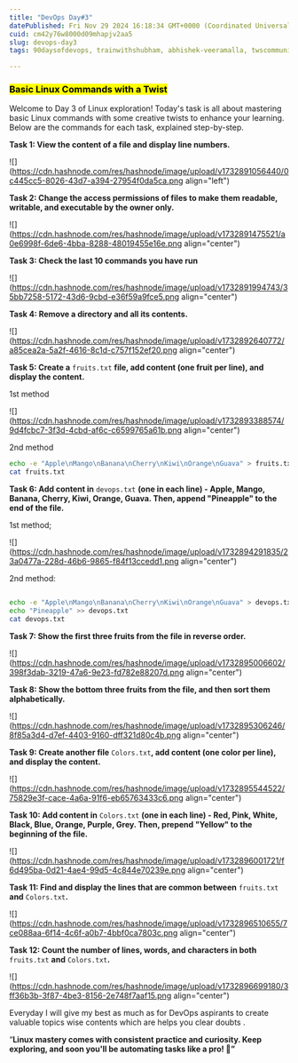 ```yaml
---
title: "DevOps Day#3"
datePublished: Fri Nov 29 2024 16:18:34 GMT+0000 (Coordinated Universal Time)
cuid: cm42y76w8000d09mhapjv2aa5
slug: devops-day3
tags: 90daysofdevops, trainwithshubham, abhishek-veeramalla, twscommunity

---
```


### **<mark>Basic Linux Commands with a Twist</mark>**

Welcome to Day 3 of Linux exploration! Today's task is all about mastering basic Linux commands with some creative twists to enhance your learning. Below are the commands for each task, explained step-by-step.

**Task 1: View the content of a file and display line numbers.**

![](https://cdn.hashnode.com/res/hashnode/image/upload/v1732891056440/0c445cc5-8026-43d7-a394-27954f0da5ca.png align="left")

**Task 2: Change the access permissions of files to make them readable, writable, and executable by the owner only.**

![](https://cdn.hashnode.com/res/hashnode/image/upload/v1732891475521/a0e6998f-6de6-4bba-8288-48019455e16e.png align="center")

**Task 3: Check the last 10 commands you have run**

![](https://cdn.hashnode.com/res/hashnode/image/upload/v1732891994743/35bb7258-5172-43d6-9cbd-e36f59a9fce5.png align="center")

**Task 4: Remove a directory and all its contents.**

![](https://cdn.hashnode.com/res/hashnode/image/upload/v1732892640772/a85cea2a-5a2f-4616-8c1d-c757f152ef20.png align="center")

**Task 5: Create a** `fruits.txt` **file, add content (one fruit per line), and display the content.**

1st method

![](https://cdn.hashnode.com/res/hashnode/image/upload/v1732893388574/9d4fcbc7-3f3d-4cbd-af6c-c6599765a61b.png align="center")

2nd method

```bash
echo -e "Apple\nMango\nBanana\nCherry\nKiwi\nOrange\nGuava" > fruits.txt  
cat fruits.txt
```

**Task 6: Add content in** `devops.txt` **(one in each line) - Apple, Mango, Banana, Cherry, Kiwi, Orange, Guava. Then, append "Pineapple" to the end of the file.**

1st method;

![](https://cdn.hashnode.com/res/hashnode/image/upload/v1732894291835/23a0477a-228d-46b6-9865-f84f13ccedd1.png align="center")

2nd method:

```bash

echo -e "Apple\nMango\nBanana\nCherry\nKiwi\nOrange\nGuava" > devops.txt  
echo "Pineapple" >> devops.txt  
cat devops.txt
```

**Task 7: Show the first three fruits from the file in reverse order.**

![](https://cdn.hashnode.com/res/hashnode/image/upload/v1732895006602/398f3dab-3219-47a6-9e23-fd782e88207d.png align="center")

**Task 8: Show the bottom three fruits from the file, and then sort them alphabetically.**

![](https://cdn.hashnode.com/res/hashnode/image/upload/v1732895306246/8f85a3d4-d7ef-4403-9160-dff321d80c4b.png align="center")

**Task 9: Create another file** `Colors.txt`**, add content (one color per line), and display the content.**

![](https://cdn.hashnode.com/res/hashnode/image/upload/v1732895544522/75829e3f-cace-4a6a-91f6-eb65763433c6.png align="center")

**Task 10: Add content in** `Colors.txt` **(one in each line) - Red, Pink, White, Black, Blue, Orange, Purple, Grey. Then, prepend "Yellow" to the beginning of the file.**

![](https://cdn.hashnode.com/res/hashnode/image/upload/v1732896001721/f6d495ba-0d21-4ae4-99d5-4c844e70239e.png align="center")

**Task 11: Find and display the lines that are common between** `fruits.txt` **and** `Colors.txt`**.**

![](https://cdn.hashnode.com/res/hashnode/image/upload/v1732896510655/7ce088aa-6f14-4c6f-a0b7-4bbf0ca7803c.png align="center")

**Task 12: Count the number of lines, words, and characters in both** `fruits.txt` **and** `Colors.txt`**.**

![](https://cdn.hashnode.com/res/hashnode/image/upload/v1732896699180/3ff36b3b-3f87-4be3-8156-2e748f7aaf15.png align="center")

Everyday I will give my best as much as for DevOps aspirants to create valuable topics wise contents which are helps you clear doubts .

“**Linux mastery comes with consistent practice and curiosity. Keep exploring, and soon you'll be automating tasks like a pro! 🚀”**
